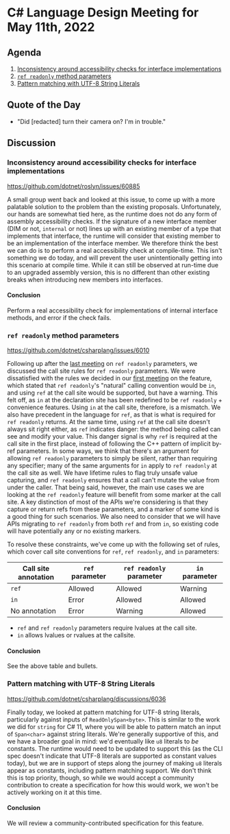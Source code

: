# C# Language Design Meeting for May 11th, 2022

## Agenda

1. [Inconsistency around accessibility checks for interface implementations](#inconsistency-around-accessibility-checks-for-interface-implementations)
2. [`ref readonly` method parameters](#ref-readonly-method-parameters)
3. [Pattern matching with UTF-8 String Literals](#pattern-matching-with-utf-8-string-literals)

## Quote of the Day

- "Did [redacted] turn their camera on? I'm in trouble."

## Discussion

### Inconsistency around accessibility checks for interface implementations

https://github.com/dotnet/roslyn/issues/60885

A small group went back and looked at this issue, to come up with a more palatable solution to the problem than the existing proposals. Unfortunately, our hands
are somewhat tied here, as the runtime does not do any form of assembly accessibility checks. If the signature of a new interface member (DIM or not, `internal` or
not) lines up with an existing member of a type that implements that interface, the runtime will consider that existing member to be an implementation of the
interface member. We therefore think the best we can do is to perform a real accessibility check at compile-time. This isn't something we do today, and will prevent
the user unintentionally getting into this scenario at compile time. While it can still be observed at run-time due to an upgraded assembly version, this is no
different than other existing breaks when introducing new members into interfaces.

#### Conclusion

Perform a real accessibility check for implementations of internal interface methods, and error if the check fails.

### `ref readonly` method parameters

https://github.com/dotnet/csharplang/issues/6010

Following up after the [last meeting](LDM-2022-05-09.md#ref-readonly-parameters) on `ref readonly` parameters, we discussed the call site rules for `ref readonly`
parameters. We were dissatisfied with the rules we decided in our [first meeting](LDM-2022-04-25.md#ref-readonly-method-parameters) on the feature, which stated
that `ref readonly`'s "natural" calling convention would be `in`, and using `ref` at the call site would be supported, but have a warning. This felt off, as `in`
at the declaration site has been redefined to be `ref readonly` + convenience features. Using `in` at the call site, therefore, is a mismatch. We also have
precedent in the language for `ref`, as that is what is required for `ref readonly` returns. At the same time, using `ref` at the call site doesn't always sit right
either, as `ref` indicates danger: the method being called can see and modify your value. This danger signal is why `ref` is required at the call site in the first
place, instead of following the C++ pattern of implicit by-ref parameters. In some ways, we think that there's an argument for allowing `ref readonly` parameters to
simply be silent, rather than requiring any specifier; many of the same arguments for `in` apply to `ref readonly` at the call site as well. We have lifetime rules
to flag truly unsafe value capturing, and `ref readonly` ensures that a call can't mutate the value from under the caller. That being said, however, the main use
cases we are looking at the `ref readonly` feature will benefit from some marker at the call site. A key distinction of most of the APIs we're considering is that
they capture or return refs from these parameters, and a marker of some kind is a good thing for such scenarios.  We also need to consider that we will have APIs
migrating to `ref readonly` from both `ref` and from `in`, so existing code will have potentially any or no existing markers.

To resolve these constraints, we've come up with the following set of rules, which cover call site conventions for `ref`, `ref readonly`, and `in` parameters:

| Call site annotation | `ref` parameter | `ref readonly` parameter | `in` parameter |
|----------------------|-----------------|--------------------------|----------------|
| `ref`                | Allowed         | Allowed                  | Warning        |
| `in`                 | Error           | Allowed                  | Allowed        |
| No annotation        | Error           | Warning                  | Allowed        |

* `ref` and `ref readonly` parameters require lvalues at the call site.
* `in` allows lvalues or rvalues at the callsite.

#### Conclusion

See the above table and bullets.

### Pattern matching with UTF-8 String Literals

https://github.com/dotnet/csharplang/discussions/6036

Finally today, we looked at pattern matching for UTF-8 string literals, particularly against inputs of `ReadOnlySpan<byte>`. This is similar to the work we did for
`string` for C# 11, where you will be able to pattern match an input of `Span<char>` against string literals. We're generally supportive of this, and we have a broader
goal in mind: we'd eventually like `u8` literals to _be_ constants. The runtime would need to be updated to support this (as the CLI spec doesn't indicate that
UTF-8 literals are supported as constant values today), but we are in support of steps along the journey of making `u8` literals appear as constants, including pattern
matching support. We don't think this is top priority, though, so while we would accept a community contribution to create a specification for how this would work, we
won't be actively working on it at this time.

#### Conclusion

We will review a community-contributed specification for this feature.
